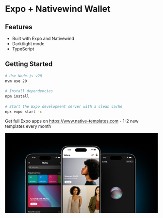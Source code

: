 # Expo + Nativewind Wallet

## Features

- Built with Expo and Nativewind
- Dark/light mode
- TypeScript 

## Getting Started

```bash
# Use Node.js v20
nvm use 20

# Install dependencies
npm install

# Start the Expo development server with a clean cache
npx expo start -c
```


Get full Expo apps on https://www.native-templates.com - 1-2 new templates every month

![Get full Expo apps on www.native-templates.com - 1-2 new templates every month](assets/readme.jpg)

